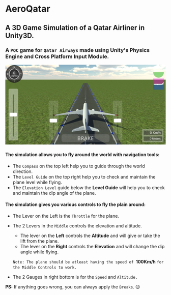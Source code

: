 # AeroQatar

## A 3D Game Simulation of a Qatar Airliner in Unity3D.

### A `POC` game for `Qatar Airways` made using Unity's Physics Engine and Cross Platform Input Module.

<img src="/Screenshots/Screenshot_20181215-132102.jpg">

#### The simulation allows you to fly around the world with navigation tools:
- The `Compass` on the top left help you to guide through the world direction.
- The `Level Guide` on the top right help you to check and maintain the plane level while flying.
- The `Elevation Level` guide below the **Level Guide** will help you to check and maintain the dip angle of the plane.

#### The simulation gives you various controls to fly the plain around:
- The Lever on the Left is the `Throttle` for the plane.
- The 2 Levers in the `Middle` controls the elevation and altitude.
  - The lever on the **Left** controls the **Altitude** and will give or take the lift from the plane.
  - The lever on the **Right** controls the **Elevation** and will change the dip angle while flying.
   
   `Note: The plane should be atleast having the speed of `**100Km/h** `for the Middle Controls to work.`
- The 2 Gauges in right bottom is for the `Speed` and `Altitude.`

**PS:** If anything goes wrong, you can always apply the `Breaks`. :wink: 
